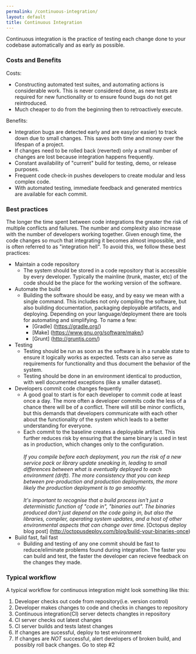 ```yaml
---
permalink: /continuous-integration/
layout: default
title: Continuous Integration 
---
```

<a name="continuous-integration"></a>
Continuous integration is the practice of testing each change done to your codebase automatically and as early as possible. 

### Costs and Benefits
Costs:

* Constructing automated test suites, and automating actions is considerable work. This is never considered done, as new tests are required for new functionality or to ensure found bugs do not get reintroduced.
* Much cheaper to do from the beginning then to retroactively execute.

Benefits:

* Integration bugs are detected early and are easy(or easier) to track down due to small changes. This saves both time and money over the lifespan of a project.
* If changes need to be rolled back (reverted) only a small number of changes are lost because integration happens frequently.
* Constant availability of "current" build for testing, demo, or release purposes.
* Frequent code check-in pushes developers to create modular and less complex code.
* With automated testing, immediate feedback and generated mentrics are available for each commit.

### Best practices

The longer the time spent between code integrations the greater the risk of multiple conflicts and failures.
The number and complexity also increase with the number of developers working together.
Given enough time, the code changes so much that integrating it becomes almost impossible, and is often referred to as "integration hell". 
To avoid this, we follow these best practices:

* Maintain a code repository
    * The system should be stored in a code repository that is accessible by every developer. Typically the mainline (trunk, master, etc) of the code should be the place for the working version of the software.
* Automate the build
    * Building the software should be easy, and by easy we mean with a single command. This includes not only compiling the software, but also building documentation, packaging deployable artifacts, and deploying. Depending on your language/deployment there are tools for automating and simplifying. To name a few:
        * [Gradle] (https://gradle.org/)
        * [Make] (https://www.gnu.org/software/make/)
        * [Grunt] (http://gruntjs.com/)
* Testing
    * Testing should be run as soon as the software is in a runable state to ensure it logically works as expected. Tests can also serve as requirements for functionality and thus document the behavior of the system.
    * Testing should be done in an environment identical to production, with well documented exceptions (like a smaller dataset). 
* Developers commit code changes fequently
    * A good goal to start is for each developer to commit code at least once a day. The more often a developer commits code the less of a chance there will be of a conflict. There will still be minor conflicts, but this demands that developers communicate with each other about the functionality of the system which leads to a better understanding for everyone.
    * Each commit to the baseline creates a deployable artifact. This further reduces risk by ensuring that the same binary is used in test as in production, which changes only to the configuration. </br></br>_If you compile before each deployment, you run the risk of a new service pack or library update sneaking in, leading to small differences between what is eventually deployed to each environment (drift). The more consistency that you can keep between pre-production and production deployments, the more likely the production deployment is to go smoothly. </br></br>It's important to recognise that a build process isn't just a deterministic function of "code in", "binaries out". The binaries produced don't just depend on the code going in, but also the libraries, compiler, operating system updates, and a host of other environmental aspects that can change over time._ [Octopus deploy blog post] (http://octopusdeploy.com/blog/build-your-binaries-once)
* Build fast, fail fast
    * Building and testing of any one commit should be fast to reduce/eliminate problems found during integration. The faster you can build and test, the faster the developer can recieve feedback on the changes they made.

### Typical workflow
A typical workflow for continuous integration might look something like this:

1. Developer checks out code from repository(i.e. version control)
2. Developer makes changes to code and checks in changes to repository
3. Continuous integration(CI) server detects changtes in repository
4. CI server checks out latest changes
5. CI server builds and tests latest changes
6. If changes are sucessful, deploy to test environment
7. If changes are *NOT* successful, alert developers of broken build, and possibly roll back changes. Go to step #2
